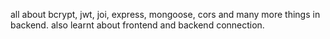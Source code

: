 all about bcrypt, jwt, joi, express, mongoose, cors and many more things in backend.
also learnt about frontend and backend connection.
